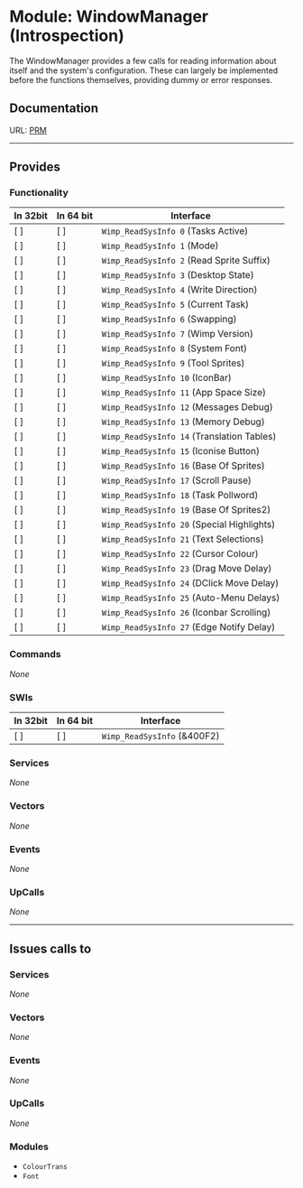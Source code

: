 # Module: WindowManager (Introspection)

The WindowManager provides a few calls for reading information about itself
and the system's configuration. These can largely be implemented before the
functions themselves, providing dummy or error responses.

## Documentation

URL: [PRM](http://www.riscos.com/support/developers/prm/wimp.html)

---

## Provides

### Functionality

| In 32bit | In 64 bit | Interface |
|----------|-----------|-----------|
| [ ]      | [ ]       | `Wimp_ReadSysInfo 0` (Tasks Active) |
| [ ]      | [ ]       | `Wimp_ReadSysInfo 1` (Mode) |
| [ ]      | [ ]       | `Wimp_ReadSysInfo 2` (Read Sprite Suffix) |
| [ ]      | [ ]       | `Wimp_ReadSysInfo 3` (Desktop State) |
| [ ]      | [ ]       | `Wimp_ReadSysInfo 4` (Write Direction) |
| [ ]      | [ ]       | `Wimp_ReadSysInfo 5` (Current Task) |
| [ ]      | [ ]       | `Wimp_ReadSysInfo 6` (Swapping) |
| [ ]      | [ ]       | `Wimp_ReadSysInfo 7` (Wimp Version) |
| [ ]      | [ ]       | `Wimp_ReadSysInfo 8` (System Font) |
| [ ]      | [ ]       | `Wimp_ReadSysInfo 9` (Tool Sprites) |
| [ ]      | [ ]       | `Wimp_ReadSysInfo 10` (IconBar) |
| [ ]      | [ ]       | `Wimp_ReadSysInfo 11` (App Space Size) |
| [ ]      | [ ]       | `Wimp_ReadSysInfo 12` (Messages Debug) |
| [ ]      | [ ]       | `Wimp_ReadSysInfo 13` (Memory Debug) |
| [ ]      | [ ]       | `Wimp_ReadSysInfo 14` (Translation Tables) |
| [ ]      | [ ]       | `Wimp_ReadSysInfo 15` (Iconise Button) |
| [ ]      | [ ]       | `Wimp_ReadSysInfo 16` (Base Of Sprites) |
| [ ]      | [ ]       | `Wimp_ReadSysInfo 17` (Scroll Pause) |
| [ ]      | [ ]       | `Wimp_ReadSysInfo 18` (Task Pollword) |
| [ ]      | [ ]       | `Wimp_ReadSysInfo 19` (Base Of Sprites2) |
| [ ]      | [ ]       | `Wimp_ReadSysInfo 20` (Special Highlights) |
| [ ]      | [ ]       | `Wimp_ReadSysInfo 21` (Text Selections) |
| [ ]      | [ ]       | `Wimp_ReadSysInfo 22` (Cursor Colour) |
| [ ]      | [ ]       | `Wimp_ReadSysInfo 23` (Drag Move Delay) |
| [ ]      | [ ]       | `Wimp_ReadSysInfo 24` (DClick Move Delay) |
| [ ]      | [ ]       | `Wimp_ReadSysInfo 25` (Auto-Menu Delays) |
| [ ]      | [ ]       | `Wimp_ReadSysInfo 26` (Iconbar Scrolling) |
| [ ]      | [ ]       | `Wimp_ReadSysInfo 27` (Edge Notify Delay) |


### Commands

*None*


### SWIs


| In 32bit | In 64 bit | Interface |
|----------|-----------|-----------|
| [ ]      | [ ]       | `Wimp_ReadSysInfo` (&400F2) |


### Services


*None*


### Vectors


*None*


### Events


*None*


### UpCalls


*None*


---

## Issues calls to

### Services


*None*


### Vectors


*None*


### Events


*None*


### UpCalls


*None*


### Modules


* `ColourTrans`
* `Font`
